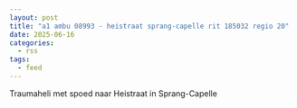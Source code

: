 ```yaml
---
layout: post
title: "a1 ambu 08993 - heistraat sprang-capelle rit 185032 regio 20"
date: 2025-06-16
categories: 
  - rss
tags: 
  - feed
---
```


Traumaheli met spoed naar Heistraat in Sprang-Capelle
